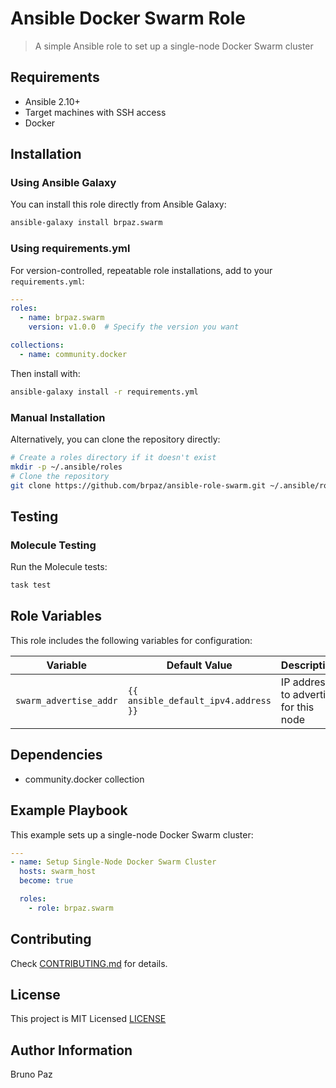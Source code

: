 # Ansible Docker Swarm Role

> A simple Ansible role to set up a single-node Docker Swarm cluster

## Requirements

- Ansible 2.10+
- Target machines with SSH access
- Docker

## Installation

### Using Ansible Galaxy

You can install this role directly from Ansible Galaxy:

```bash
ansible-galaxy install brpaz.swarm
```

### Using requirements.yml

For version-controlled, repeatable role installations, add to your `requirements.yml`:

```yaml
---
roles:
  - name: brpaz.swarm
    version: v1.0.0  # Specify the version you want

collections:
  - name: community.docker
```

Then install with:

```bash
ansible-galaxy install -r requirements.yml
```

### Manual Installation

Alternatively, you can clone the repository directly:

```bash
# Create a roles directory if it doesn't exist
mkdir -p ~/.ansible/roles
# Clone the repository
git clone https://github.com/brpaz/ansible-role-swarm.git ~/.ansible/roles/brpaz.swarm
```
## Testing

### Molecule Testing

Run the Molecule tests:

```bash
task test
```

## Role Variables

This role includes the following variables for configuration:

| Variable               | Default Value                        | Description                           |
| ---------------------- | ------------------------------------ | ------------------------------------- |
| `swarm_advertise_addr` | `{{ ansible_default_ipv4.address }}` | IP address to advertise for this node |

## Dependencies

- community.docker collection

## Example Playbook

This example sets up a single-node Docker Swarm cluster:

```yaml
---
- name: Setup Single-Node Docker Swarm Cluster
  hosts: swarm_host
  become: true

  roles:
    - role: brpaz.swarm
```

## Contributing

Check [CONTRIBUTING.md](CONTRIBUTING.md) for details.

## License

This project is MIT Licensed [LICENSE](LICENSE)

## Author Information

Bruno Paz
